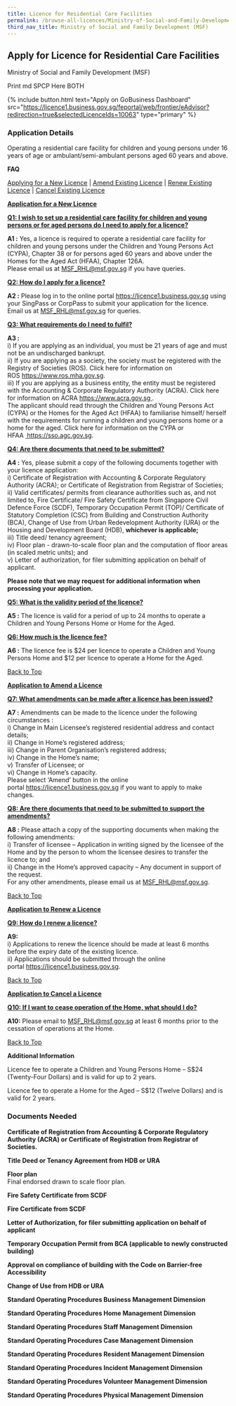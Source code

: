 ```yaml
---
title: Licence for Residential Care Facilities
permalink: /browse-all-licences/Ministry-of-Social-and-Family-Development-(MSF)/Licence-for-Residential-Care-Facilities
third_nav_title: Ministry of Social and Family Development (MSF)
---
```


## Apply for Licence for Residential Care Facilities

Ministry of Social and Family Development (MSF)

Print md SPCP Here BOTH

{% include button.html text="Apply on GoBusiness Dashboard" src="https://licence1.business.gov.sg/feportal/web/frontier/eAdvisor?redirection=true&selectedLicenceIds=10063" type="primary" %}

### Application Details

<p>Operating a residential care facility for children and young persons under 16 years of age or ambulant/semi-ambulant persons aged 60 years and above.</p>
<p><strong>FAQ</strong></p>
<p><u><a href="https://licence1.business.gov.sg/feportal/web/frontier/eadvisor?p_p_id=eAdvisor_WAR_foblsportlet&amp;p_p_lifecycle=0&amp;p_p_state=normal&amp;p_p_mode=view&amp;p_p_col_id=column-1&amp;p_p_col_count=1&amp;_eAdvisor_WAR_foblsportlet_action=showSelectedLicences#apply">Applying for a New Licence</a></u>&nbsp;|&nbsp;<u><a href="https://licence1.business.gov.sg/feportal/web/frontier/eadvisor?p_p_id=eAdvisor_WAR_foblsportlet&amp;p_p_lifecycle=0&amp;p_p_state=normal&amp;p_p_mode=view&amp;p_p_col_id=column-1&amp;p_p_col_count=1&amp;_eAdvisor_WAR_foblsportlet_action=showSelectedLicences#amend">Amend Existing Licence</a></u>&nbsp;|&nbsp;<u><a href="https://licence1.business.gov.sg/feportal/web/frontier/eadvisor?p_p_id=eAdvisor_WAR_foblsportlet&amp;p_p_lifecycle=0&amp;p_p_state=normal&amp;p_p_mode=view&amp;p_p_col_id=column-1&amp;p_p_col_count=1&amp;_eAdvisor_WAR_foblsportlet_action=showSelectedLicences#renew">Renew Existing Licence</a></u>&nbsp;|&nbsp;<u><a href="https://licence1.business.gov.sg/feportal/web/frontier/eadvisor?p_p_id=eAdvisor_WAR_foblsportlet&amp;p_p_lifecycle=0&amp;p_p_state=normal&amp;p_p_mode=view&amp;p_p_col_id=column-1&amp;p_p_col_count=1&amp;_eAdvisor_WAR_foblsportlet_action=showSelectedLicences#cancel">Cancel Existing Licence</a></u></p>
<div id="apply">
<p><strong><u>Application for a New Licence</u></strong></p>
</div>
<p><strong><u>Q1: I wish to set up a residential care facility for children and young persons or for aged persons do I need to apply for a licence?</u></strong></p>
<p><strong>A1 :</strong>&nbsp;Yes, a licence is required to operate a residential care facility for children and young persons under the Children and Young Persons Act (CYPA), Chapter 38 or for persons aged 60 years and above under the Homes for the Aged Act (HFAA), Chapter 126A.<br />Please email us at&nbsp;<a href="mailto:MSF_RHL@msf.gov.sg">MSF_RHL@msf.gov.sg</a>&nbsp;if you have queries.</p>
<p><strong><u>Q2: How do I apply for a licence?</u></strong></p>
<p><strong>A2 :</strong>&nbsp;Please log in to the online portal&nbsp;<a href="https://licence1.business.gov.sg/" target="_blank" rel="noopener">https://licence1.business.gov.sg</a>&nbsp;using your SingPass or CorpPass to submit your application for the licence.<br />Email us at&nbsp;<a href="mailto:MSF_RHL@msf.gov.sg">MSF_RHL@msf.gov.sg</a>&nbsp;for queries.</p>
<p><strong><u>Q3: What requirements do I need to fulfil?</u></strong></p>
<p><strong>A3 :</strong><br />i) If you are applying as an individual, you must be 21 years of age and must not be an undischarged bankrupt.<br />ii) If you are applying as a society, the society must be registered with the Registry of Societies (ROS). Click here for information on ROS&nbsp;<a href="https://www.ros.mha.gov.sg/" target="_blank" rel="noopener">https://www.ros.mha.gov.sg</a>.<br />iii) If you are applying as a business entity, the entity must be registered with the Accounting &amp; Corporate Regulatory Authority (ACRA). Click here for information on ACRA&nbsp;<a href="http://www.acra.gov.sg/" target="_blank" rel="noopener">https://www.acra.gov.sg&nbsp;</a>.<br />The applicant should read through the Children and Young Persons Act (CYPA) or the Homes for the Aged Act (HFAA) to familiarise himself/ herself with the requirements for running a children and young persons home or a home for the aged. Click here for information on the CYPA or HFAA&nbsp;<a href="https://sso.agc.gov.sg/" target="_blank" rel="noopener">&nbsp;https://sso.agc.gov.sg</a>.</p>
<p><strong><u>Q4: Are there documents that need to be submitted?</u></strong></p>
<p><strong>A4 :</strong>&nbsp;Yes, please submit a copy of the following documents together with your licence application:<br />i) Certificate of Registration with Accounting &amp; Corporate Regulatory Authority (ACRA); or Certificate of Registration from Registrar of Societies;<br />ii) Valid certificates/ permits from clearance authorities such as, and not limited to, Fire Certificate/ Fire Safety Certificate from Singapore Civil Defence Force (SCDF), Temporary Occupation Permit (TOP)/ Certificate of Statutory Completion (CSC) from Building and Construction Authority (BCA), Change of Use from Urban Redevelopment Authority (URA) or the Housing and Development Board (HDB),&nbsp;<strong>whichever is applicable;</strong><br />iii) Title deed/ tenancy agreement;<br />iv) Floor plan - drawn-to-scale floor plan and the computation of floor areas (in scaled metric units); and<br />v) Letter of authorization, for filer submitting application on behalf of applicant.</p>
<p><strong>Please note that we may request for additional information when processing your application.</strong></p>
<p><strong><u>Q5: What is the validity period of the licence?</u></strong></p>
<p><strong>A5 :</strong>&nbsp;The licence is valid for a period of up to 24 months to operate a Children and Young Persons Home or Home for the Aged.</p>
<p><strong><u>Q6: How much is the licence fee?</u></strong></p>
<p><strong>A6 :</strong>&nbsp;The licence fee is $24 per licence to operate a Children and Young Persons Home and $12 per licence to operate a Home for the Aged.</p>
<p><a href="https://licence1.business.gov.sg/feportal/web/frontier/eadvisor?p_p_id=eAdvisor_WAR_foblsportlet&amp;p_p_lifecycle=0&amp;p_p_state=normal&amp;p_p_mode=view&amp;p_p_col_id=column-1&amp;p_p_col_count=1&amp;_eAdvisor_WAR_foblsportlet_action=showSelectedLicences#sections">Back to Top</a></p>
<div id="amend">
<p><strong><u>Application to Amend a Licence</u></strong></p>
</div>
<p><strong><u>Q7: What amendments can be made after a licence has been issued?</u></strong></p>
<p><strong>A7 :</strong>&nbsp;Amendments can be made to the licence under the following circumstances :<br />i) Change in Main Licensee&rsquo;s registered residential address and contact details;<br />ii) Change in Home&rsquo;s registered address;<br />iii) Change in Parent Organisation&rsquo;s registered address;<br />iv) Change in the Home&rsquo;s name;<br />v) Transfer of Licensee; or<br />vi) Change in Home&rsquo;s capacity.<br />Please select &lsquo;Amend&rsquo; button in the online portal&nbsp;<a href="https://licence1.business.gov.sg/" target="_blank" rel="noopener">https://licence1.business.gov.sg</a>&nbsp;if you want to apply to make changes.</p>
<p><strong><u>Q8: Are there documents that need to be submitted to support the amendments?</u></strong></p>
<p><strong>A8 :</strong>&nbsp;Please attach a copy of the supporting documents when making the following amendments:<br />i) Transfer of licensee &ndash; Application in writing signed by the licensee of the Home and by the person to whom the licensee desires to transfer the licence to; and<br />ii) Change in the Home&rsquo;s approved capacity &ndash; Any document in support of the request.<br />For any other amendments, please email us at&nbsp;<a href="mailto:MSF_RHL@msf.gov.sg.">MSF_RHL@msf.gov.sg</a>.</p>
<p><a href="https://licence1.business.gov.sg/feportal/web/frontier/eadvisor?p_p_id=eAdvisor_WAR_foblsportlet&amp;p_p_lifecycle=0&amp;p_p_state=normal&amp;p_p_mode=view&amp;p_p_col_id=column-1&amp;p_p_col_count=1&amp;_eAdvisor_WAR_foblsportlet_action=showSelectedLicences#sections">Back to Top</a></p>
<div id="renew">
<p><strong><u>Application to Renew a Licence</u></strong></p>
</div>
<p><strong><u>Q9: How do I renew a licence?</u></strong></p>
<p><strong>A9:</strong><br />i) Applications to renew the licence should be made at least 6 months before the expiry date of the existing licence.<br />ii) Applications should be submitted through the online portal&nbsp;<a href="https://licence1.business.gov.sg/" target="_blank" rel="noopener">https://licence1.business.gov.sg</a>.</p>
<p><a href="https://licence1.business.gov.sg/feportal/web/frontier/eadvisor?p_p_id=eAdvisor_WAR_foblsportlet&amp;p_p_lifecycle=0&amp;p_p_state=normal&amp;p_p_mode=view&amp;p_p_col_id=column-1&amp;p_p_col_count=1&amp;_eAdvisor_WAR_foblsportlet_action=showSelectedLicences#sections">Back to Top</a></p>
<div id="cancel">
<p><strong><u>Application to Cancel a Licence</u></strong></p>
</div>
<p><strong><u>Q10: If I want to cease operation of the Home, what should I do?</u></strong></p>
<p><strong>A10:</strong>&nbsp;Please email to&nbsp;<a href="mailto:MSF_RHL@msf.gov.sg">MSF_RHL@msf.gov.sg</a>&nbsp;at least 6 months prior to the cessation of operations at the Home.</p>
<p><a href="https://licence1.business.gov.sg/feportal/web/frontier/eadvisor?p_p_id=eAdvisor_WAR_foblsportlet&amp;p_p_lifecycle=0&amp;p_p_state=normal&amp;p_p_mode=view&amp;p_p_col_id=column-1&amp;p_p_col_count=1&amp;_eAdvisor_WAR_foblsportlet_action=showSelectedLicences#sections">Back to Top</a></p>

**Additional Information**

<p>Licence fee to operate a Children and Young Persons Home &ndash; S$24 (Twenty-Four Dollars) and is valid for up to 2 years.</p>
<p>Licence fee to operate a Home for the Aged &ndash; S$12 (Twelve Dollars) and is valid for 2 years.</p>

### Documents Needed

<p><strong>Certificate of Registration from Accounting &amp; Corporate Regulatory Authority (ACRA) or Certificate of Registration from Registrar of Societies.</strong></p>
<p><strong>Title Deed or Tenancy Agreement from HDB or URA</strong></p>
<p><strong>Floor plan</strong><br />Final endorsed drawn to scale floor plan.</p>
<p><strong>Fire Safety Certificate from SCDF</strong></p>
<p><strong>Fire Certificate from SCDF</strong></p>
<p><strong>Letter of Authorization, for filer submitting application on behalf of applicant</strong></p>
<p><strong>Temporary Occupation Permit from BCA (applicable to newly constructed building)</strong></p>
<p><strong>Approval on compliance of building with the Code on Barrier-free Accessibility</strong></p>
<p><strong>Change of Use from HDB or URA</strong></p>
<p><strong>Standard Operating Procedures Business Management Dimension</strong></p>
<p><strong>Standard Operating Procedures Home Management Dimension</strong></p>
<p><strong>Standard Operating Procedures Staff Management Dimension</strong></p>
<p><strong>Standard Operating Procedures Case Management Dimension</strong></p>
<p><strong>Standard Operating Procedures Resident Management Dimension</strong></p>
<p><strong>Standard Operating Procedures Incident Management Dimension</strong></p>
<p><strong>Standard Operating Procedures Volunteer Management Dimension</strong></p>
<p><strong>Standard Operating Procedures Physical Management Dimension</strong></p>

